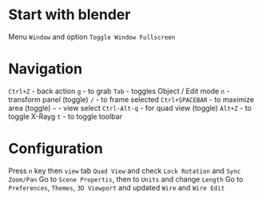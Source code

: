 # Start with blender
Menu `Window` and option `Toggle Window Fullscreen`


# Navigation
`Ctrl+Z` - back action
`g` - to grab
`Tab` - toggles Object / Edit mode
`n` - transform panel (toggle)
`/` - to frame selected
`Ctrl+SPACEBAR` - to maximize area (toggle)
`~` - view select
`Ctrl-Alt-q` - for quad view (toggle)
`Alt+Z` - to toggle X-Rayg
`t` - to toggle toolbar
# Configuration
Press `n` key then `view` tab `Quad View` and check `Lock Rotation` and `Sync Zoom/Pan`
Go to `Scene Propertis`, then to `Units` and change `Length`
Go to `Preferences`, `Themes`, `3D Viewport` and updated `Wire` and `Wire Edit`